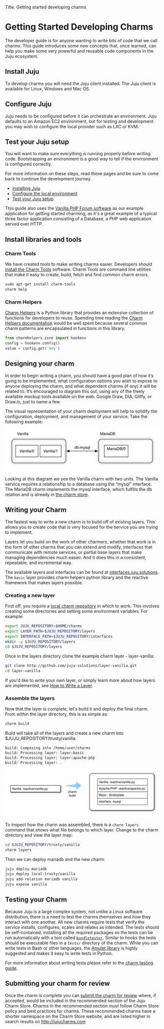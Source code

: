 Title: Getting started developing charms  

# Getting Started Developing Charms

The developer guide is for anyone wanting to write bits of code that we call
charms. This guide introduces some new concepts that, once learned, can help
you make some very powerful and reusable code components in the Juju ecosystem.

## Install Juju
To develop charms you will need the Juju client installed. The Juju client is
available for Linux, Windows and Mac OS.

## Configure Juju
Juju needs to be configured before it can orchestrate an environment. Juju
defaults to an Amazon EC2 environment, but for testing and development you may
wish to configure the local provider such as LXC or KVM.

## Test your Juju setup
You will want to make sure everything is running properly before writing code.
Bootstrapping an environment is a good way to tell if the environment is
configured correctly.

For more information on these steps, read these pages and be sure to come back
to continue the development journey.
* [Installing Juju](./getting-started.html#installation)
* [Configure the local environment](./config-local.html)
* [Test your Juju setup](./getting-started.html#testing-your-setup)

This guide also uses the [Vanilla PHP Forum software](http://vanillaforums.org)
as our example application for getting started charming, as it's a great example
of a typical three factor application consisting of a Database, a PHP web
application served over HTTP.

## Install libraries and tools

### Charm Tools
We have created tools to make writing charms easier. Developers should [install
the Charm Tools](./tools-charm-tools.html) software. Charm Tools are command line
utilities that make it easy to create, build, fetch and find common charm errors.

```bash
sudo apt-get install charm-tools
charm help
```

### Charm Helpers
[Charm Helpers](./tools-charm-helpers.html) is a Python library that provides
an extensive collection of functions for developers to reuse. Spending time
reading the [Charm Helpers documentation](http://pythonhosted.org/charmhelpers/)
would be well spent because several common charm patterns are encapsulated in
functions in this library.

```python
from charmhelpers.core import hookenv
config = hookenv.config()
value = config.get('key')
```

## Designing your charm

In order to begin writing a charm, you should have a good plan of how it’s
going to be implemented, what configuration options you wish to expose to anyone
deploying the charm, and what dependent charms (if any) it will be related to.
It’s encouraged to diagram this out, using any of the freely available mockup
tools available on the web. Google Draw, DIA, Gliffy, or Draw.io, just to name a
few.

The visual representation of your charm deployment will help to solidify the
configuration, deployment, and management of your service. Take the following
example:

![Charm Design Diagram](./media/vanilla-planning.png)

Looking at this diagram we see the Vanilla charm with two units. The Vanilla
service requires a relationship to a database using the “mysql” interface. The
MariaDB charm implements the mysql interface, which fulfills the db relation and
is already in [the charm store](https://jujucharms.com/mariadb).

## Writing your Charm

The fastest way to write a new charm is to build off of existing layers. This
allows you to create code that is very focused for the service you are trying
to implement.

Layers let you build on the work of other charmers, whether that work is in the
form of other charms that you can extend and modify, interfaces that communicate
with remote services, or partial base layers that make managing dependencies
much easier. And it does this in a consistent, repeatable, and incremental way.

The available layers and interfaces can be found at
[interfaces.juju.solutions](http://interfaces.juju.solutions/). The `basic`
layer provides charm helpers python library and the reactive framework that
makes layers possible.

### Creating a new layer

First off, you require a [local charm repository](./charms-deploying.html) in
which to work. This involves creating some directories and setting some
environment variables. For example:

```bash
export JUJU_REPOSITORY=$HOME/charms
export LAYER_PATH=$JUJU_REPOSITORY/layers
export INTERFACE_PATH=$JUJU_REPOSITORY/interfaces
mkdir -p $JUJU_REPOSITORY/layers
cd $JUJU_REPOSITORY/layers
```

Once in the layers directory clone the example charm layer - layer-vanilla:

```bash
git clone http://github.com/juju-solutions/layer-vanilla.git
cd layer-vanilla
```

If you'd like to write your own layer, or simply learn more about how
layers are implemented, see [How to Write a
Layer](./developer-layer-example.html).

### Assemble the layers

Now that the layer is complete, let's build it and deploy the final charm. From
within the layer directory, this is as simple as:  

```bash
charm build
```

Build will take all of the layers and create a new charm into
$JUJU_REPOSITORY/trusty/vanilla:

    build: Composing into /home/user/charms
    build: Processing layer: layer:basic
    build: Processing layer: layer:apache-php
    build: Processing layer: .

![Charm layer diagram](./media/vanilla-layers.png)

To inspect how the charm was assembled, there is a `charm layers` command that
shows what file belongs to which layer. Change to the charm directory and view
the layer map:  

```bash
cd $JUJU_REPOSITORY/trusty/vanilla
charm layers
```

Then we can deploy mariadb and the new charm:

```bash
juju deploy mariadb
juju deploy local:trusty/vanilla
juju add-relation mariadb vanilla
juju expose vanilla
```

## Testing your Charm

Because Juju is a large complex system, not unlike a Linux software
distribution, there is a need to test the charms themselves and how they
interact with one another. All new charms require tests that verify the service
installs, configures, scales and relates as intended. The tests should be
self-contained, installing all the required packages so the tests can be run
automatically with a tool called
[`bundletester`](https://github.com/juju-solutions/bundletester). Similar to
hooks the tests should be executable files in a `tests/` directory of the charm.
While you can write tests in Bash or other languages, the [Amulet
library](./tools-amulet.html) is highly suggested and makes it easy to write
tests in Python.

For more information about writing tests please refer to the
[charm testing guide](./developer-testing.html).

## Submitting your charm for review

Once the charm is complete you can [submit the charm for
review](./charm-review-process.html) where, if accepted, would be included in
the recommended section of the Juju Charm Store. Charms in the recommended
section must follow Charm Store policy and best practices for charms. These
recommended charms have a shorter namespace on the Charm Store website, and are
listed higher in search results on <http://jujucharms.com>
